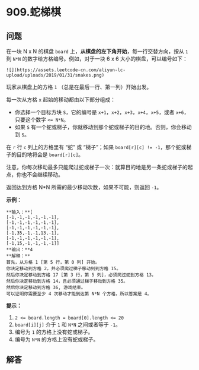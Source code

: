 # 909.蛇梯棋

## 问题

在一块 N x N 的棋盘 `board` 上，**从棋盘的左下角开始**，每一行交替方向，按从 `1` 到 `N*N` 的数字给方格编号。例如，对于一块 6 x 6 大小的棋盘，可以编号如下：

```
![](https://assets.leetcode-cn.com/aliyun-lc-upload/uploads/2019/01/31/snakes.png)

```

玩家从棋盘上的方格 `1` （总是在最后一行、第一列）开始出发。

每一次从方格 `x` 起始的移动都由以下部分组成：

* 你选择一个目标方块 `S`，它的编号是 `x+1`，`x+2`，`x+3`，`x+4`，`x+5`，或者 `x+6`，只要这个数字 `<= N*N`。
* 如果 `S` 有一个蛇或梯子，你就移动到那个蛇或梯子的目的地。否则，你会移动到 `S`。 

在 `r` 行 `c` 列上的方格里有 “蛇” 或 “梯子”；如果 `board[r][c] != -1`，那个蛇或梯子的目的地将会是 `board[r][c]`。

注意，你每次移动最多只能爬过蛇或梯子一次：就算目的地是另一条蛇或梯子的起点，你也不会继续移动。

返回达到方格 N\*N 所需的最少移动次数，如果不可能，则返回 `-1`。

**示例：**

```
**输入：**[
[-1,-1,-1,-1,-1,-1],
[-1,-1,-1,-1,-1,-1],
[-1,-1,-1,-1,-1,-1],
[-1,35,-1,-1,13,-1],
[-1,-1,-1,-1,-1,-1],
[-1,15,-1,-1,-1,-1]]
**输出：**4
**解释：**
首先，从方格 1 [第 5 行，第 0 列] 开始。
你决定移动到方格 2，并必须爬过梯子移动到到方格 15。
然后你决定移动到方格 17 [第 3 行，第 5 列]，必须爬过蛇到方格 13。
然后你决定移动到方格 14，且必须通过梯子移动到方格 35。
然后你决定移动到方格 36, 游戏结束。
可以证明你需要至少 4 次移动才能到达第 N*N 个方格，所以答案是 4。

```

**提示：**

1. `2 <= board.length = board[0].length <= 20`
2. `board[i][j]` 介于 `1` 和 `N*N` 之间或者等于 `-1`。
3. 编号为 `1` 的方格上没有蛇或梯子。
4. 编号为 `N*N` 的方格上没有蛇或梯子。



## 解答

